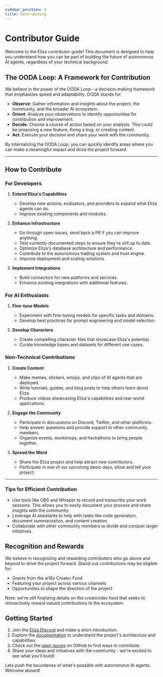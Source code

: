 ```yaml
---
sidebar_position: 5 
title: Contributing
---
```


# Contributor Guide

Welcome to the Eliza contributor guide! This document is designed to help you understand how you can be part of building the future of autonomous AI agents, regardless of your technical background. 

## The OODA Loop: A Framework for Contribution

We believe in the power of the OODA Loop - a decision-making framework that emphasizes speed and adaptability. OODA stands for:

- **Observe**: Gather information and insights about the project, the community, and the broader AI ecosystem. 
- **Orient**: Analyze your observations to identify opportunities for contribution and improvement.
- **Decide**: Choose a course of action based on your analysis. This could be proposing a new feature, fixing a bug, or creating content.
- **Act**: Execute your decision and share your work with the community.

By internalizing the OODA Loop, you can quickly identify areas where you can make a meaningful impact and drive the project forward. 

---

## How to Contribute

### For Developers

1. **Extend Eliza's Capabilities**
   - Develop new actions, evaluators, and providers to expand what Eliza agents can do.
   - Improve existing components and modules.

2. **Enhance Infrastructure**
   - Go through open issues, send back a PR if you can improve anything.
   - Test currently documented steps to ensure they're still up to date.
   - Optimize Eliza's database architecture and performance.
   - Contribute to the autonomous trading system and trust engine.
   - Improve deployment and scaling solutions.

3. **Implement Integrations**
   - Build connectors for new platforms and services.
   - Enhance existing integrations with additional features.

### For AI Enthusiasts

1. **Fine-tune Models**
   - Experiment with fine-tuning models for specific tasks and domains.
   - Develop best practices for prompt engineering and model selection.

2. **Develop Characters**
   - Create compelling character files that showcase Eliza's potential.
   - Curate knowledge bases and datasets for different use cases.

### Non-Technical Contributions

1. **Create Content**
   - Make memes, stickers, emojis, and clips of AI agents that are deployed.
   - Write tutorials, guides, and blog posts to help others learn about Eliza.
   - Produce videos showcasing Eliza's capabilities and real-world applications.

2. **Engage the Community**
   - Participate in discussions on Discord, Twitter, and other platforms.
   - Help answer questions and provide support to other community members.
   - Organize events, workshops, and hackathons to bring people together.

3. **Spread the Word**
   - Share the Eliza project and help attract new contributors.
   - Participate in one of our upcoming demo days, show and tell your project.

---

### Tips for Efficient Contribution

- Use tools like OBS and Whisper to record and transcribe your work sessions. This allows you to easily document your process and share insights with the community.
- Leverage AI assistants to help with tasks like code generation, document summarization, and content creation.
- Collaborate with other community members to divide and conquer larger initiatives.

## Recognition and Rewards

We believe in recognizing and rewarding contributors who go above and beyond to drive the project forward. Stand-out contributions may be eligible for:

- Grants from the ai16z Creator Fund
- Featuring your project across various channels
- Opportunities to shape the direction of the project

Note: we're still finalizing details on the creator/dev fund that seeks to retroactively reward valued contributions to the ecosystem.

## Getting Started

1. Join the [Eliza Discord](https://discord.gg/ai16z) and make a short introduction.
2. Explore the [documentation](/docs/intro) to understand the project's architecture and capabilities. 
3. Check out the [open issues](https://github.com/ai16z/eliza/issues) on GitHub to find ways to contribute.
4. Share your ideas and initiatives with the community - we're excited to see what you'll build!

Lets push the boundaries of what's possible with autonomous AI agents. Welcome aboard!
